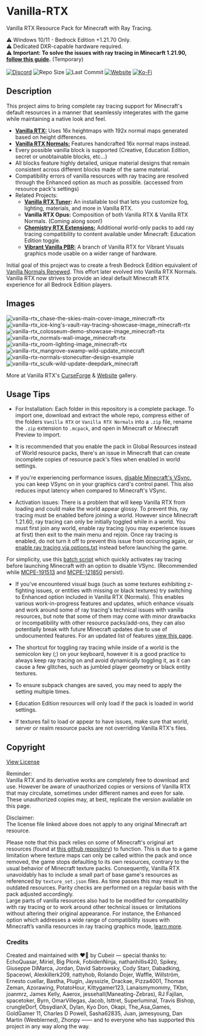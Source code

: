 # Vanilla-RTX
Vanilla RTX Resource Pack for Minecraft with Ray Tracing.

⚠️ Windows 10/11 - Bedrock Edition +1.21.70 Only.  
⚠️ Dedicated DXR-capable hardware required.  
⚠️ **Important: To solve the issues with ray tracing in Minecarft 1.21.90, [follow this guide](https://github.com/Cubeir/Vanilla-RTX/issues/49#issuecomment-2994431940).** (Temporary)  
</br>
[![Discord](https://img.shields.io/discord/721377277480402985?style=flat-square&logo=discord&logoColor=F4E9D3&label=Discord&color=F4E9D3&cacheSeconds=3600)](https://discord.gg/A4wv4wwYud) 
![Repo Size](https://img.shields.io/github/repo-size/Cubeir/Vanilla-RTX?style=flat-square&color=F4E9D3&label=Repo%20Size&cacheSeconds=3600) 
![Last Commit](https://img.shields.io/github/last-commit/Cubeir/Vanilla-RTX?style=flat-square&color=F4E9D3&label=Last%20Commit&cacheSeconds=1800) 
[![Website](https://img.shields.io/website?url=https%3A%2F%2Fminecraftrtx.net%2Findex&up_message=Online&up_color=F4E9D3&down_message=Temporarily%20Down&down_color=ED9E00&style=flat-square&logoSize=auto&label=Website%20Status&cacheSeconds=90&link=https%3A%2F%2Fminecraftrtx.net%2F)](https://minecraftrtx.net/index) 
[![Ko-Fi](https://img.shields.io/badge/-Support%20my%20work%20on%20Ko--Fi-F4E9D3?style=flat-square&logo=ko-fi&logoColor=F4E9D3&labelColor=555555)](https://ko-fi.com/cubeir)

## Description

This project aims to bring complete ray tracing support for Minecraft's default resources in a manner that seamlessly integerates with the game while maintaining a native look and feel.

- **[Vanilla RTX:](https://mcpedl.com/vanilla-rtx)** Uses 16x heightmaps with 192x normal maps generated based on height differences.  
- **[Vanilla RTX Normals:](https://mcpedl.com/vanilla-rtx-normals)** Features handcrafted 16x normal maps instead.
- Every possible vanilla block is supported (Creative, Education Edition, secret or unobtainable blocks, etc...)  
- All blocks feature highly detailed, unique material designs that remain consistent across different blocks made of the same material.
- Compatibility errors of vanilla resources with ray tracing are resolved through the Enhanced option as much as possible. (accessed from resource pack's settings)
- Related Projects:
  - **[Vanilla RTX Tuner](https://github.com/Cubeir/Vanilla-RTX-Tuner):** An installable tool that lets you customize fog, lighting, materials, and more in Vanilla RTX.
  - **Vanilla RTX Opus:** Composition of both Vanilla RTX & Vanilla RTX Normals. (Coming along soon!)
  - **[Chemistry RTX Extensions:](https://mcpedl.com/chemistry-rtx/)** Additional world-only packs to add ray tracing compatibility to content available under Minecraft: Education Edition toggle.
  - **[Vibrant Vanilla PBR:](https://mcpedl.com/vanilla-pbr)** A branch of Vanilla RTX for Vibrant Visuals graphics mode usable on a wider range of hardware.

Initial goal of this project was to create a fresh Bedrock Edition equivalent of [Vanilla Normals Renewed](https://github.com/Poudingue/Vanilla-Normals-Renewed). This effort later evolved into Vanilla RTX Normals.  
Vanilla RTX now strives to provide an ideal default Minecraft RTX experience for all Bedrock Edition players.  

## Images
![vanilla-rtx_chase-the-skies-main-cover-image_minecraft-rtx](https://github.com/user-attachments/assets/2443facc-c96f-4cb9-846f-38042dc7c1fe)
![vanilla-rtx_ice-king's-vault-ray-tracing-showcase-image_minecraft-rtx](https://github.com/CubeIR/Vanilla-RTX/assets/75272685/974cf798-aea6-4723-89a8-49c911e19830)
![vanilla-rtx_colosseum-demo-showcase-image_minecraft-rtx](https://github.com/CubeIR/Vanilla-RTX/assets/75272685/83bc172f-e0bc-4e1a-884d-7a8747f92163)
![vanilla-rtx_normals-wall-image_minecraft-rtx](https://github.com/CubeIR/Vanilla-RTX/assets/75272685/7b621735-1e62-40d1-bfbd-a673556443d7)
![vanilla-rtx_room-lighting-image_minecraft-rtx](https://user-images.githubusercontent.com/75272685/222483572-42c3f0bf-9baf-4e2f-a751-bddedad80ab2.png)
![vanilla-rtx_mangrove-swamp-wild-update_minecraft](https://github.com/user-attachments/assets/4cbacc35-27e2-465b-8b4c-bab5ece9edef)
![vanilla-rtx-normals-stonecutter-design-example](https://github.com/user-attachments/assets/b91cea41-da90-418b-b87e-ece1c2317c10)
![vanilla-rtx_sculk-wild-update-deepdark_minecraft](https://github.com/user-attachments/assets/5ea09a8e-6416-46d6-a568-58270bbabaf5)

More at Vanilla RTX's [CurseForge](https://www.curseforge.com/minecraft-bedrock/texture-packs/vanilla-rtx/gallery) & [Website](https://minecraftrtx.net/gallery) gallery.
## Usage Tips
- For Installation: Each folder in this repository is a complete package. To import one, download and extract the whole repo, compress either of the folders `Vanilla RTX` or `Vanilla RTX Normals` into a `.zip` file, rename the `.zip` extension to `.mcpack`, and open in Minecraft or Minecraft Preview to import.

- It is recommended that you enable the pack in Global Resources instead of World resource packs, there's an issue in Minecraft that can create incomplete copies of resource pack's files when enabled in world settings.

- If you're experiencing performance issues, [disable Minecraft's VSync](https://youtu.be/CKK1VSbGGnk), you can keep VSync on in your graphics card's control panel. This also reduces input latency when compared to Minecraft's VSync.

- Activation issues: There is a problem that will keep Vanilla RTX from loading and could make the world appear glossy. To prevent this, ray tracing must be enabled before joining a world. However since Minecraft 1.21.60, ray tracing can only be initially toggled while in a world. You must first join any world, enable ray tracing (you may experience issues at first) then exit to the main menu and rejoin. Once ray tracing is enabled, do not turn it off to prevent this issue from occurring again, or [enable ray tracing via options.txt](https://www.youtube.com/watch?v=hNS1p4IYmJo&feature=youtu.be) instead before launching the game.  

For simplicity, use this [batch script](https://github.com/Cubeir/Vanilla-RTX/blob/master/LaunchMinecraftRTX.bat) which quickly activates ray tracing before launching Minecraft with an option to disable VSync. (Recommended while [MCPE-191513](https://bugs.mojang.com/browse/MCPE/issues/MCPE-191513) and [MCPE-121850](https://bugs.mojang.com/browse/MCPE/issues/MCPE-121850) persist).

- If you've encountered visual bugs (such as some textures exhibiting z-fighting issues, or entities with missing or black textures) try switching to Enhanced option included in Vanilla RTX (Normals). This enables various work-in-progress features and updates, which enhance visuals and work around some of ray tracing's technical issues with vanilla resources, but note that some of them may come with minor drawbacks or incompatibility with other resource packs/add-ons, they can also potentially break with future Minecraft updates due to use of undocumented features.
For an updated list of features [view this page](https://minecraftrtx.net/enhancements).

- The shortcut for toggling ray tracing while inside of a world is the semicolon key (;) on your keyboard, however it is a good practice to always keep ray tracing on and avoid dynamically toggling it, as it can cause a few glitches, such as jumbled player geometry or black entity textures.

- To ensure subpack changes are saved, you may need to apply the setting multiple times.

- Education Edition resources will only load if the pack is loaded in world settings.

- If textures fail to load or appear to have issues, make sure that world, server or realm resource packs are not overriding Vanilla RTX's files.



## Copyright
[View License](https://github.com/CubeIR/Vanilla-RTX/blob/master/LICENSE.txt) 

Reminder:  
Vanilla RTX and its derivative works are completely free to download and use. However be aware of unauthorized copies or versions of Vanilla RTX that may circulate, sometimes under different names and even for sale. These unauthorized copies may, at best, replicate the version available on this page.

Disclaimer:  
The license file linked above does not apply to any original Minecraft art resource.  
  
Please note that this pack relies on some of Minecraft's original art resources (found at [this github repository](https://aka.ms/resourcepacktemplate)) to function.
This is due to a game limitation where texture maps can only be called within the pack and once removed, the game stops defaulting to its own resources, contrary to the usual behavior of Minecraft texture packs. Consequently, Vanilla RTX unavoidably has to include a small part of base game's resources as referenced by ```texture_set.json``` files. As time passes this may result in outdated resources. Parity checks are performed on a regular basis with the pack adjusted accordingly.  
Large parts of vanilla resources also had to be modified for compatibility with ray tracing or to work around other technical issues or limitations without altering their original appearance. For instance, the Enhanced option which addresses a wide range of compatibility issues with Minecraft’s vanilla resources in ray tracing graphics mode, [learn more](https://minecraftrtx.net/enhancements).

### Credits
Created and maintained with ❤️‍🔥 by Cubeir — special thanks to:
EchoQuasar, Miriel, Big Plonk, FobidenNinja, nathanhillis420, Spikey, Giuseppe DiMarca, Jordan, David Sabrowsky, Cody Starr, Dabadking, Spaceowl, Alexkillerk209, nattyhob, Rolando Dojer, Waffle, Willström, Ernesto cuellar, Bastha, Plugin, Jayssizle, Drackae, Pizza4001, Thomas Zeman, Azorawing, PotatoHour, Kittygamer123, Lanaismymommy, TKbn, joanmrz, James Kelly, Aaerox, jessehall(Maneating-Zebras), RJ Fajilan, spacetoker, Byrn, OmarVillegas, Jacob, Isttret, Superluminal, Travis Bishop, crungleDorf, ObsydianX, Dylan, Kyo Don, Okapi, The_Asa_Games, GoldGamer 11, Charles D Powell, Sasha62835, Juan, jamesyoung, Dan Martin (Weeblerned), Zhonpy —— and to everyone who has supported this project in any way along the way.
